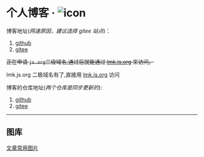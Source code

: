 # 个人博客  &middot; ![icon](https://travis-ci.org/limengke123/newBlog.svg?branch=master)
博客地址(*网速原因，建议选择 gitee 站点*)：

1. [github](https://limengke123.github.io/newBlog/)
2. [gitee](https://limengke.gitee.io/)

~~正在申请 `js.org`二级域名,通过后就能通过 [lmk.js.org](lmk.js.org) 来访问。~~

lmk.js.org 二极域名有了,直接用 [lmk.js.org](lmk.js.org) 访问

博客的仓库地址(*两个仓库是同步更新的*):

1. [github](https://github.com/limengke123/newBlog)
2. [gitee](https://gitee.com/limengke/newBlog)

---

## 图库

[文章常用图片](https://en.gallerix.ru/album/Vincent-Van-Gogh)
